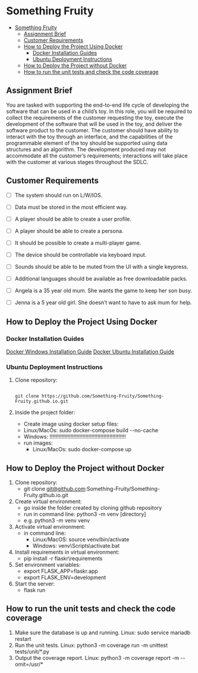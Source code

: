# Something Fruity

- [Something Fruity](#something-fruity)
  - [Assignment Brief](#assignment-brief)
  - [Customer Requirements](#customer-requirements)
  - [How to Deploy the Project Using Docker](#how-to-deploy-the-project-using-docker)
    - [Docker Installation Guides](#docker-installation-guides)
    - [Ubuntu Deployment Instructions](#ubuntu-deployment-instructions)
  - [How to Deploy the Project without Docker](#how-to-deploy-the-project-without-docker)
  - [How to run the unit tests and check the code coverage](#how-to-run-the-unit-tests-and-check-the-code-coverage)

## Assignment Brief

You are tasked with supporting the end-to-end life cycle of developing the software that can be used in a child’s toy. 
In this role, you will be required to collect the requirements of the customer requesting the toy, execute the 
development of the software that will be used in the toy, and deliver the software product to the customer. 
The customer should have ability to interact with the toy through an interface, and the capabilities of the 
programmable element of the toy should be supported using data structures and an algorithm. The development 
produced may not accommodate all the customer’s requirements; interactions will take place with the customer at 
various stages throughout the SDLC.

## Customer Requirements

- [ ] The system should run on L/W/IOS.  
- [ ] Data must be stored in the most efficient way.

- [ ] A player should be able to create a user profile.  
- [ ] A player should be able to create a persona.
- [ ] It should be possible to create a multi-player game.

- [ ] The device should be controllable via keyboard input.  
- [ ] Sounds should be able to be muted from the UI with a single keypress.  
- [ ] Additional languages should be available as free downloadable packs.

- [ ] Angela is a 35 year old mum. She wants the game to keep her son busy.  
- [ ] Jenna is a 5 year old girl. She doesn’t want to have to ask mum for help.

## How to Deploy the Project Using Docker

### Docker Installation Guides

[Docker Windows Installation Guide](https://docs.docker.com/desktop/windows/install/)
[Docker Ubuntu Installation Guide](https://docs.docker.com/engine/install/ubuntu/)

### Ubuntu Deployment Instructions

1. Clone repository:

   ```Terminal

   git clone https://github.com/Something-Fruity/Something-Fruity.github.io.git
   
   ```

2. Inside the project folder:
   - Create image using docker setup files:
   - Linux/MacOs: sudo docker-compose build --no-cache
   - Windows: !!!!!!!!!!!!!!!!!!!!!!!!!!!!!!!!!!!!!!!!!!!!!!!!!!!
   - run images:
       - Linux/MacOs: sudo docker-compose up
<!---  - Linux/MacOs: sudo docker run -p 5000:5000 something-fruitygithubio_flask-app -->

## How to Deploy the Project without Docker

1. Clone repository:
   - git clone git@github.com:Something-Fruity/Something-Fruity.github.io.git
2. Create virtual environment:
   - go inside the folder created by cloning github repository
   - run in command line: python3 -m venv [directory]
   - e.g. python3 -m venv venv
3. Activate virtual environment:
    - in command line:
       - Linux/MacOS: source venv/bin/activate
       - Windows: venv\Scripts\activate.bat
4. Install requirements in virtual environment:
   - pip install -r flaskr\requirements
5. Set environment variables:
   - export FLASK_APP=flaskr.app
   - export FLASK_ENV=development
6. Start the server:
   - flask run

## How to run the unit tests and check the code coverage

1. Make sure the database is up and running.
   Linux:  sudo service mariadb restart
2. Run the unit tests.
   Linux:  python3 -m coverage run -m unittest tests/unit/*.py
3. Output the coverage report.
   Linux:  python3 -m coverage report -m --omit=/usr/*
